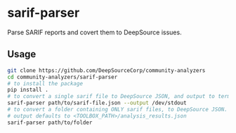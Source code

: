 # sarif-parser

Parse SARIF reports and covert them to DeepSource issues.

## Usage

```bash
git clone https://github.com/DeepSourceCorp/community-analyzers
cd community-analyzers/sarif-parser
# to install the package
pip install .
# to convert a single sarif file to DeepSource JSON, and output to terminal
sarif-parser path/to/sarif-file.json --output /dev/stdout
# to convert a folder containing ONLY sarif files, to DeepSource JSON.
# output defaults to <TOOLBOX_PATH>/analysis_results.json
sarif-parser path/to/folder
```
